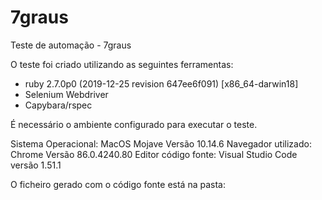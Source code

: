 # 7graus
Teste de automação - 7graus

O teste foi criado utilizando as seguintes ferramentas:
- ruby 2.7.0p0 (2019-12-25 revision 647ee6f091) [x86_64-darwin18]
- Selenium Webdriver
- Capybara/rspec

É necessário o ambiente configurado para executar o teste.

Sistema Operacional: MacOS Mojave Versão 10.14.6
Navegador utilizado: Chrome Versão 86.0.4240.80
Editor código fonte: Visual Studio Code versão 1.51.1

O ficheiro gerado com o código fonte está na pasta: 

